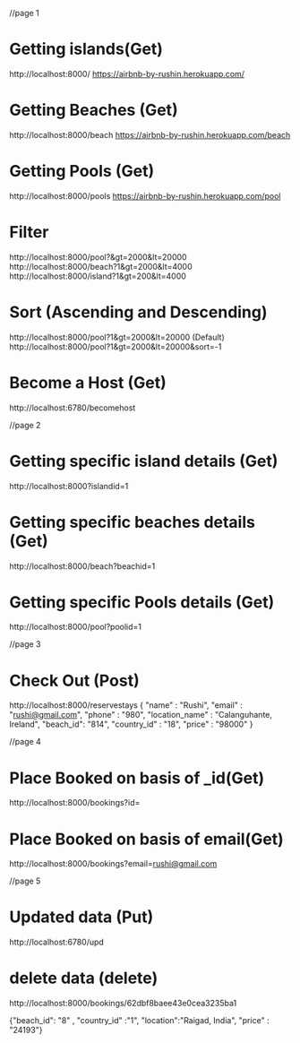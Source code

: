 //page 1

<!-- # Seach (Get)
http://localhost:6780/ -->

# Getting islands(Get)
http://localhost:8000/
https://airbnb-by-rushin.herokuapp.com/

# Getting Beaches (Get)
http://localhost:8000/beach
https://airbnb-by-rushin.herokuapp.com/beach

# Getting Pools (Get)
http://localhost:8000/pools
https://airbnb-by-rushin.herokuapp.com/pool
# Filter
http://localhost:8000/pool?&gt=2000&lt=20000
http://localhost:8000/beach?1&gt=2000&lt=4000
http://localhost:8000/island?1&gt=200&lt=4000
# Sort (Ascending and Descending)
http://localhost:8000/pool?1&gt=2000&lt=20000 (Default)
http://localhost:8000/pool?1&gt=2000&lt=20000&sort=-1 

# Become a Host (Get)
http://localhost:6780/becomehost


//page 2

# Getting specific island details (Get)
http://localhost:8000?islandid=1

# Getting specific beaches details (Get)
http://localhost:8000/beach?beachid=1

# Getting specific Pools details (Get)
http://localhost:8000/pool?poolid=1 


//page 3
# Check Out (Post)
http://localhost:8000/reservestays
{
    "name" : "Rushi",
    "email" : "rushi@gmail.com",
    "phone" : "980",
    "location_name" : "Calanguhante, Ireland",
    "beach_id": "814",
    "country_id" : "18",
     "price" : "98000"
}



//page 4

# Place Booked on basis of _id(Get)
http://localhost:8000/bookings?id=

# Place Booked on basis of email(Get)
http://localhost:8000/bookings?email=rushi@gmail.com


//page 5


# Updated data (Put)
http://localhost:6780/upd

# delete data (delete)
http://localhost:8000/bookings/62dbf8baee43e0cea3235ba1

{"beach_id": "8" ,
            "country_id" :"1",
             "location":"Raigad, India",
             "price" : "24193"}




<!-- [
    {
        "_id": "62dbf7feee43e0cea3235ba0",
        "name": "Rushi",
        "email": "rushi@gmail.com",
        "phone": "123",
        "location_name": "Cabin in Big River, Canada",
        "beach_id": "15",
        "country_id": "14",
        "price": "86000"
    },
    {
        "_id": "62dbf8baee43e0cea3235ba1",
        "name": "Dipak",
        "email": "dipak@gmail.com",
        "phone": "980",
        "location_name": "Calanguhante, Ireland",
        "beach_id": "814",
        "country_id": "18",
        "price": "98000"
    }
] -->